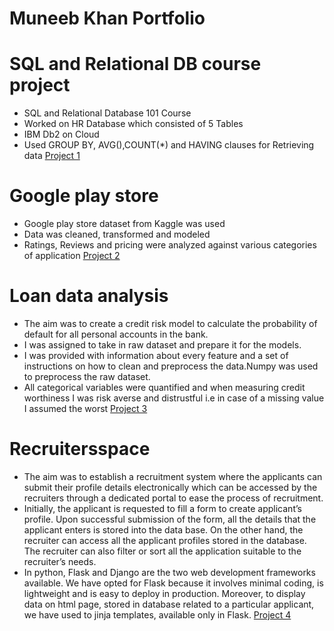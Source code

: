 
# Muneeb Khan Portfolio

# SQL and Relational DB course project
* SQL and Relational Database 101 Course
* Worked on HR Database which consisted of 5 Tables
* IBM Db2 on Cloud
* Used GROUP BY, AVG(),COUNT(*) and HAVING clauses for Retrieving data
 [Project 1](https://github.com/muneebkhan77/SQL-and-Relational-Db-101-course)

# Google play store 
* Google play store dataset from Kaggle was used
* Data was cleaned, transformed and modeled 
* Ratings, Reviews and pricing were analyzed against various categories of application
[Project 2](https://github.com/muneebkhan77/Google_play_store_ratings/blob/main/Predicting%20Google%20App's%20Rating.ipynb)

# Loan data analysis
* The aim was to create a credit risk model to calculate the probability of default for all personal accounts in the bank.
* I was assigned to take in raw dataset and prepare it for the models.
* I was provided with information about every feature and a set of instructions on how to clean and preprocess the data.Numpy was used to preprocess the raw dataset.
* All categorical variables were quantified and when measuring credit worthiness I was risk averse and distrustful i.e in case of a missing value I assumed the worst
[Project 3](https://github.com/muneebkhan77/loan_data_analysis/blob/main/Loan_data_Project.ipynb)

# Recruitersspace
* The aim was to establish a recruitment system where the applicants can submit their profile details electronically which can be accessed by the recruiters through a dedicated portal to ease the process of recruitment.
* Initially, the applicant is requested to fill a form to create applicant’s profile. Upon successful submission of the form, all the details that the applicant enters is stored into the data base. On the other hand, the recruiter can access all the applicant profiles stored in the database. The recruiter can also filter or sort all the application suitable to the recruiter’s needs.
* In python, Flask and Django are the two web development frameworks available. We have opted for Flask because it involves minimal coding, is lightweight and is easy to deploy in production. Moreover, to display data on html page, stored in database related to a particular applicant, we have used to jinja templates, available only in Flask.
[Project 4](https://github.com/muneebkhan77/Recruitersspace/blob/main/main.py)

